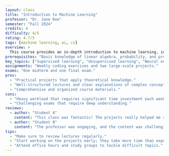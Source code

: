 ```yaml
---
layout: class
title: "Introduction to Machine Learning"
professor: "Dr. Jane Doe"
semester: "Fall 2024"
credits: 4
difficulty: 4/5
rating: 4.7/5
tags: [machine learning, ai, cs]
overview: >
  This course provides an in-depth introduction to machine learning, including supervised and unsupervised learning algorithms, neural networks, decision trees, and support vector machines. The course emphasizes both theoretical understanding and hands-on projects to implement these algorithms.
prerequisites: "Basic knowledge of linear algebra, probability, and programming."
key_topics: ["Supervised learning", "Unsupervised learning", "Neural networks", "Reinforcement learning"]
assignments: "Weekly coding exercises and two large-scale projects."
exams: "One midterm and one final exam."
pros:
  - "Practical projects that apply theoretical knowledge."
  - "Well-structured lectures and clear explanations of complex concepts."
  - "Comprehensive and organized course materials."
cons:
  - "Heavy workload that requires significant time investment each week."
  - "Challenging exams that require deep understanding."
reviews:
  - author: "Student A"
    content: "This class was fantastic! The projects really helped me solidify my understanding of machine learning concepts."
  - author: "Student B"
    content: "The professor was engaging, and the content was challenging but rewarding. Definitely a must-take if you're into AI."
tips:
  - "Make sure to review lectures regularly."
  - "Start working on the projects early; they take more time than expected."
  - "Attend office hours and study groups to tackle difficult topics."
---
```

